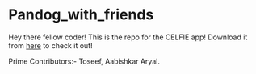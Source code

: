 # Pandog_with_friends

Hey there fellow coder!
This is the repo for the CELFIE app!
Download it from [here](https://github.com/toseefkhan403/Pandog_with_friends/blob/master/celfie.apk) to check it out!


Prime Contributors:-
Toseef, Aabishkar Aryal.
